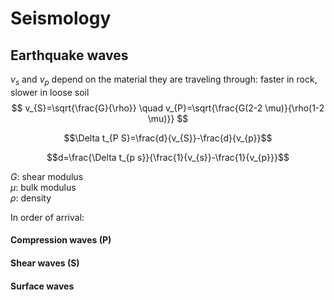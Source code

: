 # Seismology

## Earthquake waves

$v_{s}$ and $v_{p}$ depend on the material they are traveling through:
faster in rock, slower in loose soil
$$
v_{S}=\sqrt{\frac{G}{\rho}} \quad v_{P}=\sqrt{\frac{G(2-2 \mu)}{\rho(1-2 \mu)}}
$$

$$\Delta t_{P S}=\frac{d}{v_{S}}-\frac{d}{v_{p}}$$

$$d=\frac{\Delta t_{p s}}{\frac{1}{v_{s}}-\frac{1}{v_{p}}}$$

$G$: shear modulus\
$\mu$: bulk modulus\
$\rho$: density

In order of arrival:

#### Compression waves (P)

#### Shear waves (S)

#### Surface waves